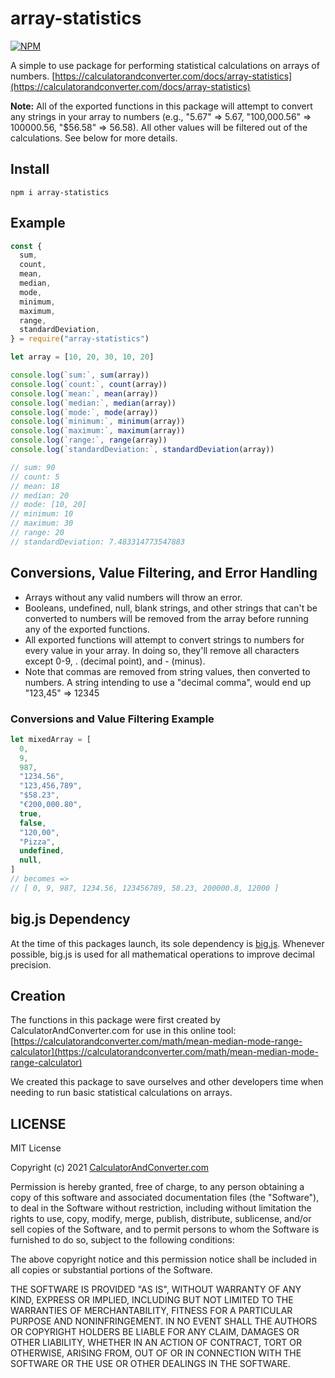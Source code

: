 # array-statistics

[![NPM](https://nodei.co/npm/array-statistics.png)](https://nodei.co/npm/array-statistics/)

A simple to use package for performing statistical calculations on arrays of numbers.
[https://calculatorandconverter.com/docs/array-statistics](https://calculatorandconverter.com/docs/array-statistics)

**Note:** All of the exported functions in this package will attempt to convert any strings in your array to numbers (e.g., "5.67" => 5.67, "100,000.56" => 100000.56, "$56.58" => 56.58). All other values will be filtered out of the calculations. See below for more details.

## Install

```
npm i array-statistics
```

## Example

```javascript
const {
  sum,
  count,
  mean,
  median,
  mode,
  minimum,
  maximum,
  range,
  standardDeviation,
} = require("array-statistics")

let array = [10, 20, 30, 10, 20]

console.log(`sum:`, sum(array))
console.log(`count:`, count(array))
console.log(`mean:`, mean(array))
console.log(`median:`, median(array))
console.log(`mode:`, mode(array))
console.log(`minimum:`, minimum(array))
console.log(`maximum:`, maximum(array))
console.log(`range:`, range(array))
console.log(`standardDeviation:`, standardDeviation(array))

// sum: 90
// count: 5
// mean: 18
// median: 20
// mode: [10, 20]
// minimum: 10
// maximum: 30
// range: 20
// standardDeviation: 7.483314773547883
```

## Conversions, Value Filtering, and Error Handling

- Arrays without any valid numbers will throw an error.
- Booleans, undefined, null, blank strings, and other strings that can't be converted to numbers will be removed from the array before running any of the exported functions.
- All exported functions will attempt to convert strings to numbers for every value in your array. In doing so, they'll remove all characters except 0-9, . (decimal point), and - (minus).
- Note that commas are removed from string values, then converted to numbers. A string intending to use a "decimal comma", would end up "123,45" => 12345

### Conversions and Value Filtering Example

```javascript
let mixedArray = [
  0,
  9,
  987,
  "1234.56",
  "123,456,789",
  "$58.23",
  "€200,000.80",
  true,
  false,
  "120,00",
  "Pizza",
  undefined,
  null,
]
// becomes =>
// [ 0, 9, 987, 1234.56, 123456789, 58.23, 200000.8, 12000 ]
```

## big.js Dependency

At the time of this packages launch, its sole dependency is [big.js](https://www.npmjs.com/package/big.js?activeTab=readme). Whenever possible, big.js is used for all mathematical operations to improve decimal precision.

## Creation

The functions in this package were first created by CalculatorAndConverter.com for use in this online tool: [https://calculatorandconverter.com/math/mean-median-mode-range-calculator](https://calculatorandconverter.com/math/mean-median-mode-range-calculator)

We created this package to save ourselves and other developers time when needing to run basic statistical calculations on arrays.

## LICENSE

MIT License

Copyright (c) 2021 [CalculatorAndConverter.com](https://calculatorandconverter.com/)

Permission is hereby granted, free of charge, to any person obtaining a copy
of this software and associated documentation files (the "Software"), to deal
in the Software without restriction, including without limitation the rights
to use, copy, modify, merge, publish, distribute, sublicense, and/or sell
copies of the Software, and to permit persons to whom the Software is
furnished to do so, subject to the following conditions:

The above copyright notice and this permission notice shall be included in all
copies or substantial portions of the Software.

THE SOFTWARE IS PROVIDED "AS IS", WITHOUT WARRANTY OF ANY KIND, EXPRESS OR
IMPLIED, INCLUDING BUT NOT LIMITED TO THE WARRANTIES OF MERCHANTABILITY,
FITNESS FOR A PARTICULAR PURPOSE AND NONINFRINGEMENT. IN NO EVENT SHALL THE
AUTHORS OR COPYRIGHT HOLDERS BE LIABLE FOR ANY CLAIM, DAMAGES OR OTHER
LIABILITY, WHETHER IN AN ACTION OF CONTRACT, TORT OR OTHERWISE, ARISING FROM,
OUT OF OR IN CONNECTION WITH THE SOFTWARE OR THE USE OR OTHER DEALINGS IN THE
SOFTWARE.
